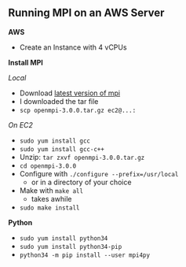 ## Running MPI on an AWS Server


**AWS**
- Create an Instance with 4 vCPUs


**Install MPI**

*Local*
- Download [latest version of mpi](https://www.open-mpi.org/software/ompi/v3.0/)
- I downloaded the tar file
- `scp openmpi-3.0.0.tar.gz ec2@...:`

*On EC2*
- `sudo yum install gcc`
- `sudo yum install gcc-c++`
- Unzip: `tar zxvf openmpi-3.0.0.tar.gz`
- `cd openmpi-3.0.0`
- Configure with `./configure --prefix=/usr/local`
  - or in a directory of your choice
- Make with `make all`
  - takes awhile
- `sudo make install`


**Python**

- `sudo yum install python34`
- `sudo yum install python34-pip`
- `python34 -m pip install --user mpi4py`

